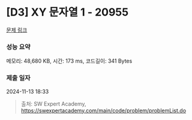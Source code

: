 # [D3] XY 문자열 1 - 20955 

[문제 링크](https://swexpertacademy.com/main/code/problem/problemDetail.do?contestProbId=AY_gm8_6NjcDFAVF) 

### 성능 요약

메모리: 48,680 KB, 시간: 173 ms, 코드길이: 341 Bytes

### 제출 일자

2024-11-13 18:33



> 출처: SW Expert Academy, https://swexpertacademy.com/main/code/problem/problemList.do